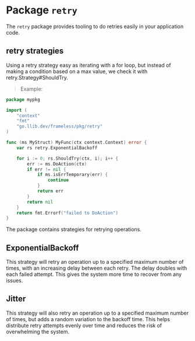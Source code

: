 # Package `retry`

The `retry` package provides tooling to do retries easily in your application code. 

## retry strategies

Using a retry strategy easy as iterating with a for loop,
but instead of making a condition based on a max value,
we check it with retry.Strategy#ShouldTry.

> Example:

```go
package mypkg

import (
	"context"
	"fmt"
	"go.llib.dev/frameless/pkg/retry"
)

func (ms MyStruct) MyFunc(ctx context.Context) error {
	var rs retry.ExponentialBackoff

	for i := 0; rs.ShouldTry(ctx, i); i++ {
		err := ms.DoAction(ctx)
		if err != nil {
			if ms.isErrTemporary(err) {
				continue
			}
			return err
		}
		return nil
	}
	return fmt.Errorf("failed to DoAction")
}

```

The package contains strategies for retrying operations.

## ExponentialBackoff

This strategy will retry an operation up to a specified maximum number of times,
with an increasing delay between each retry. 
The delay doubles with each failed attempt. 
This gives the system more time to recover from any issues.

## Jitter

This strategy will also retry an operation up to a specified maximum number of times,
but adds a random variation to the backoff time. 
This helps distribute retry attempts evenly over time and reduces the risk of overwhelming the system.
